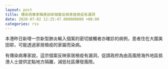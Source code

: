 ```yaml
---
layout: post
title: 傳染病專家稱美田邨個案反映家居檢疫有漏洞
date: 2020-07-02 12:25:47.000000000 +08:00
categories: rss
---
```


本港昨日新增一宗新型肺炎輸入個案的密切接觸者亦確診的病例，患者住在大圍美田邨，可能透過家居檢疫的家屬而染病。

有傳染病專家說，這宗個案反映家居檢疫有漏洞，促請政府為由高風險海外地區抵港人士提供定點地方隔離，減低社區爆發風險。
